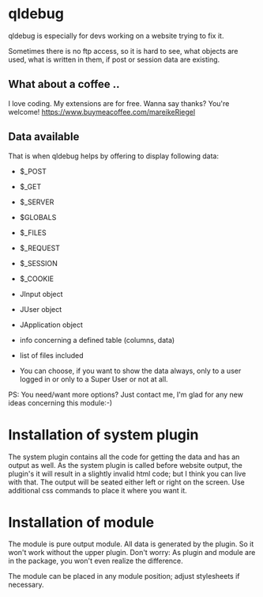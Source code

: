 # qldebug

qldebug is especially for devs working on a website trying to fix it.

Sometimes there is no ftp access, so it is hard to see, what objects are used, what is written in them, if post or session data are existing.

## What about a coffee ..

I love coding. My extensions are for free. Wanna say thanks? You're welcome! 
<https://www.buymeacoffee.com/mareikeRiegel>

## Data available

That is when qldebug helps by offering to display following data:

* $_POST
* $_GET
* $_SERVER
* $GLOBALS
* $_FILES
* $_REQUEST
* $_SESSION
* $_COOKIE
* JInput object
* JUser object
* JApplication object
* info concerning a defined table (columns, data)
* list of files included

* You can choose, if you want to show the data always, only to a user logged in or only to a Super User or not at all.

PS: You need/want more options? Just contact me, I'm glad for any new ideas concerning this module:-)

# Installation of system plugin

The system plugin contains all the code for getting the data and has an output as well. As the system plugin is called before website output, the plugin's it will result in a slightly invalid html code; but I think you can live with that. The output will be seated either left or right on the screen. Use additional css commands to place it where you want it.

# Installation of module

The module is pure output module. All data is generated by the plugin. So it won't work without the upper plugin. Don't worry: As plugin and module are in the package, you won't even realize the difference.

The module can be placed in any module position; adjust stylesheets if necessary.
